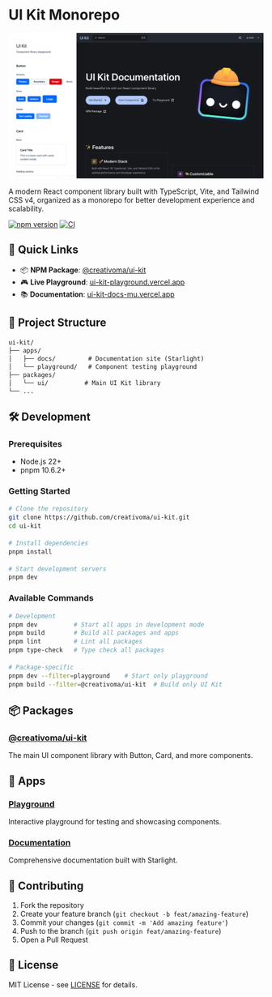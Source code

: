 # UI Kit Monorepo

![Screenshot](public/screenshot.png)

A modern React component library built with TypeScript, Vite, and Tailwind CSS v4, organized as a monorepo for better development experience and scalability.

[![npm version](https://badge.fury.io/js/@creativoma%2Fui-kit.svg)](https://www.npmjs.com/package/@creativoma/ui-kit)
[![CI](https://github.com/creativoma/ui-kit/workflows/PR%20Check/badge.svg)](https://github.com/creativoma/ui-kit/actions)

## 🚀 Quick Links

- 📦 **NPM Package**: [@creativoma/ui-kit](https://www.npmjs.com/package/@creativoma/ui-kit)
- 🎮 **Live Playground**: [ui-kit-playground.vercel.app](https://ui-kit-playground.vercel.app/)
- 📚 **Documentation**: [ui-kit-docs-mu.vercel.app](https://ui-kit-docs-mu.vercel.app/)

## 📁 Project Structure

```
ui-kit/
├── apps/
│   ├── docs/         # Documentation site (Starlight)
│   └── playground/   # Component testing playground
├── packages/
│   └── ui/          # Main UI Kit library
└── ...
```

## 🛠️ Development

### Prerequisites

- Node.js 22+
- pnpm 10.6.2+

### Getting Started

```bash
# Clone the repository
git clone https://github.com/creativoma/ui-kit.git
cd ui-kit

# Install dependencies
pnpm install

# Start development servers
pnpm dev
```

### Available Commands

```bash
# Development
pnpm dev          # Start all apps in development mode
pnpm build        # Build all packages and apps
pnpm lint         # Lint all packages
pnpm type-check   # Type check all packages

# Package-specific
pnpm dev --filter=playground    # Start only playground
pnpm build --filter=@creativoma/ui-kit  # Build only UI Kit
```

## 📦 Packages

### [@creativoma/ui-kit](./packages/ui)
The main UI component library with Button, Card, and more components.

## 🚀 Apps

### [Playground](./apps/playground)
Interactive playground for testing and showcasing components.

### [Documentation](./apps/docs)
Comprehensive documentation built with Starlight.

## 🤝 Contributing

1. Fork the repository
2. Create your feature branch (`git checkout -b feat/amazing-feature`)
3. Commit your changes (`git commit -m 'Add amazing feature'`)
4. Push to the branch (`git push origin feat/amazing-feature`)
5. Open a Pull Request

## 📄 License

MIT License - see [LICENSE](LICENSE) for details.